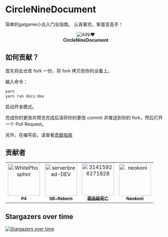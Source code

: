 # CircleNineDocument

简单的galgame小白入门全指南。
认真看完，笨蛋变高手！

<div align="center">
  <div>
    <img src="/public/favicon.ico" alt="AiNi❤️" />
  </div>
  <b>
    CircleNineDocument
  </b>
</div>

## 如何贡献？

首先将此仓库 fork 一份，将 fork 拷贝到你的设备上。

输入命令：

```bash
yarn
yarn run docs:dev
```

启动开发模式。

完成你的更改并预览完成后请将你的更改 commit 并推送到你的 fork，然后打开一个 Pull Request。

另外，在编写前，请查看[贡献指南](https://github.com/serverbread-DEV/CircleNineDocument/blob/main/docs/contribute.md)

## 贡献者

<!-- readme: collaborators,contributors -start -->
<table>
<tr>
    <td align="center">
        <a href="https://github.com/WhitePhosphor">
            <img src="https://avatars.githubusercontent.com/u/92671117?v=4" width="100;" alt="WhitePhosphor"/>
            <br />
            <sub><b>P4</b></sub>
        </a>
    </td>
    <td align="center">
        <a href="https://github.com/serverbread-DEV">
            <img src="https://avatars.githubusercontent.com/u/176056410?v=4" width="100;" alt="serverbread-DEV"/>
            <br />
            <sub><b>SB-Reborn</b></sub>
        </a>
    </td>
    <td align="center">
        <a href="https://github.com/31415926271828">
            <img src="https://avatars.githubusercontent.com/u/76948708?v=4" width="100;" alt="31415926271828"/>
            <br />
            <sub><b>甜品级死亡</b></sub>
        </a>
    </td>
    <td align="center">
        <a href="https://github.com/neokoni">
            <img src="https://avatars.githubusercontent.com/u/90206655?v=4" width="100;" alt="neokoni"/>
            <br />
            <sub><b>Neokoni</b></sub>
        </a>
    </td></tr>
</table>
<!-- readme: collaborators,contributors -end -->

## Stargazers over time

[![Stargazers over time](https://starchart.cc/serverbread-DEV/CircleNineDocument.svg?background=%230d1117&axis=%23333333&line=%236b63ff)](https://starchart.cc/serverbread-DEV/CircleNineDocument)
